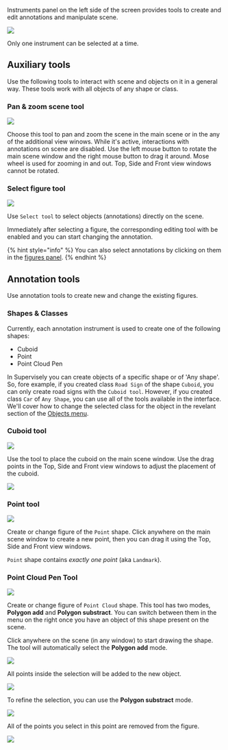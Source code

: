 

Instruments panel on the left side of the screen provides tools to create and edit annotations and manipulate scene.

![](images/3d_instruments.PNG)

Only one instrument can be selected at a time.

## Auxiliary tools

Use the following tools to interact with scene and objects on it in a general way. These tools work with all objects of any shape or class.

### Pan & zoom scene tool

![](images/3d_move.png)

Choose this tool to pan and zoom the scene in the main scene or in the any of the additional view winows. While it's active, interactions with annotations on scene are disabled. Use the left mouse button to rotate the main scene window and the right mouse button to drag it around. Mose wheel is used for zooming in and out. Top, Side and Front view windows cannot be rotated. 

### Select figure tool

![](images/3d_drag.png)

Use `Select tool` to select objects (annotations) directly on the scene.

Immediately after selecting a figure, the corresponding editing tool with be enabled and you can start changing the annotation.

{% hint style="info" %}
You can also select annotations by clicking on them in the [figures panel](3d_objects.md).
{% endhint %}

## Annotation tools

Use annotation tools to create new and change the existing figures.

### Shapes & Classes

Currently, each annotation instrument is used to create one of the following shapes:

- Cuboid
- Point 
- Point Cloud Pen

In Supervisely you can create objects of a specific shape or of 'Any shape'. So, fore example, if you created class `Road Sign` of the shape `Cuboid`, you can only create road signs with the `Cuboid tool`. However, if you created class `Car` of `Any Shape`, you can use all of the tools available in the interface. We'll cover how to change the selected class for the object in the revelant section of the [Objects menu](3d_objects.md).

### Cuboid tool

![](images/3d_cuboid.png)

Use the tool to place the cuboid on the main scene window. Use the drag points in the Top, Side and Front view windows to adjust the placement of the cuboid. 

![](images/cuboid_example.png)

### Point tool

![](images/3d_point.png)

Create or change figure of the `Point` shape. Click anywhere on the main scene window to create a new point, then you can drag it using the Top, Side and Front view windows.

`Point` shape contains *exactly one point* (aka `Landmark`).


### Point Cloud Pen Tool

![](images/3d_pcd_pen.png)

Create or change figure of `Point Cloud` shape. This tool has two modes, **Polygon add** and **Polygon substract**. You can switch between them in the menu on the right once you have an object of this shape present on the scene. 

Click anywhere on the scene (in any window) to start drawing the shape. The tool will automatically select the **Polygon add** mode.

![](images/pcd_example_1.png)

All points inside the selection will be added to the new object. 

![](images/pcd_example_2.png)

To refine the selection, you can use the **Polygon substract** mode. 

![](images/pcd_example_3.png)

All of the points you select in this point are removed from the figure. 

![](images/pcd_example_4.png)







